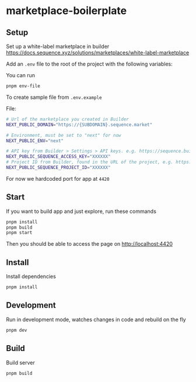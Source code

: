 # marketplace-boilerplate

## Setup

Set up a white-label marketplace in builder https://docs.sequence.xyz/solutions/marketplaces/white-label-marketplace

Add an `.env` file to the root of the project with the following variables:

You can run

```sh
pnpm env-file
```

To create sample file from `.env.example`

File:

```sh
# Url of the marketplace you created in Builder
NEXT_PUBLIC_DOMAIN="https://{SUBDOMAIN}.sequence.market"

# Environment, must be set to "next" for now
NEXT_PUBLIC_ENV="next"

# API key from Builder > Settings > API keys. e.g. https://sequence.build/project/{PROJECT_ID}/settings/apikeys
NEXT_PUBLIC_SEQUENCE_ACCESS_KEY="XXXXXX"
# Project ID from Builder, found in the URL of the project, e.g. https://sequence.build/project/{PROJECT_ID}
NEXT_PUBLIC_SEQUENCE_PROJECT_ID="XXXXXX"
```

For now we hardcoded port for app at `4420`

## Start

If you want to build app and just explore, run these commands

```sh
pnpm install
pnpm build
pnpm start
```

Then you should be able to access the page on [http://localhost:4420](http://localhost:4420)

## Install

Install dependencies

```sh
pnpm install
```

## Development

Run in development mode, watches changes in code and rebuild on the fly

```sh
pnpm dev
```

## Build

Build server

```sh
pnpm build
```
